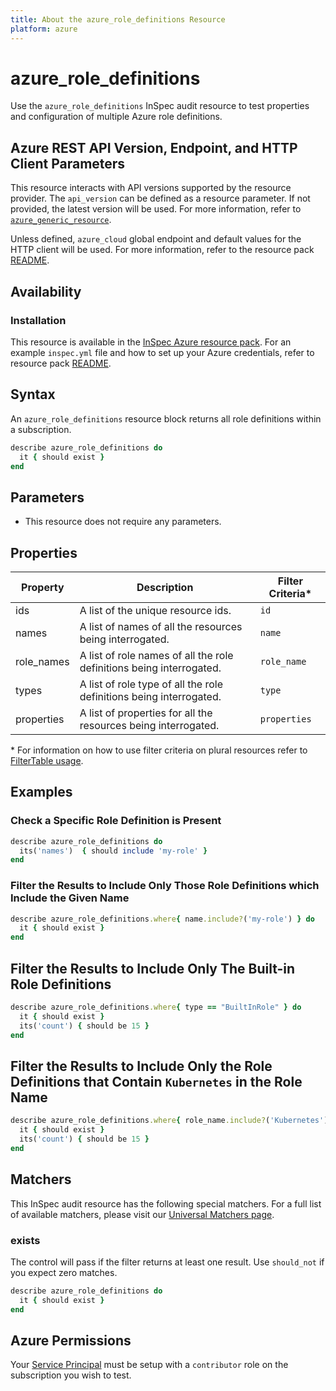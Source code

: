 ```yaml
---
title: About the azure_role_definitions Resource
platform: azure
---
```


# azure_role_definitions

Use the `azure_role_definitions` InSpec audit resource to test properties and configuration of multiple Azure role definitions.

## Azure REST API Version, Endpoint, and HTTP Client Parameters

This resource interacts with API versions supported by the resource provider.
The `api_version` can be defined as a resource parameter.
If not provided, the latest version will be used.
For more information, refer to [`azure_generic_resource`](azure_generic_resource.md).

Unless defined, `azure_cloud` global endpoint and default values for the HTTP client will be used.
For more information, refer to the resource pack [README](../../README.md).

## Availability

### Installation

This resource is available in the [InSpec Azure resource pack](https://github.com/inspec/inspec-azure). 
For an example `inspec.yml` file and how to set up your Azure credentials, refer to resource pack [README](../../README.md#Service-Principal).

## Syntax

An `azure_role_definitions` resource block returns all role definitions within a subscription.
```ruby
describe azure_role_definitions do
  it { should exist }
end
```
## Parameters

- This resource does not require any parameters.

## Properties

|Property       | Description                                                                          | Filter Criteria<superscript>*</superscript> |
|---------------|--------------------------------------------------------------------------------------|-----------------|
| ids           | A list of the unique resource ids.                                                   | `id`            |
| names         | A list of names of all the resources being interrogated.                             | `name`          |
| role_names    | A list of role names of all the role definitions being interrogated.                 | `role_name`     |
| types         | A list of role type of all the role definitions being interrogated.                  | `type`          |
| properties    | A list of properties for all the resources being interrogated.                       | `properties`    |

<superscript>*</superscript> For information on how to use filter criteria on plural resources refer to [FilterTable usage](https://github.com/inspec/inspec/blob/master/dev-docs/filtertable-usage.md).

## Examples

### Check a Specific Role Definition is Present
```ruby
describe azure_role_definitions do
  its('names')  { should include 'my-role' }
end
```
### Filter the Results to Include Only Those Role Definitions which Include the Given Name
```ruby
describe azure_role_definitions.where{ name.include?('my-role') } do
  it { should exist }
end
```
## Filter the Results to Include Only The Built-in Role Definitions
```ruby
describe azure_role_definitions.where{ type == "BuiltInRole" } do
  it { should exist }
  its('count') { should be 15 }
end
``` 
## Filter the Results to Include Only the Role Definitions that Contain `Kubernetes` in the Role Name
```ruby
describe azure_role_definitions.where{ role_name.include?('Kubernetes') } do
  it { should exist }
  its('count') { should be 15 }
end
```    
## Matchers

This InSpec audit resource has the following special matchers. For a full list of available matchers, please visit our [Universal Matchers page](https://www.inspec.io/docs/reference/matchers/).

### exists

The control will pass if the filter returns at least one result. Use `should_not` if you expect zero matches.
```ruby
describe azure_role_definitions do
  it { should exist }
end
```
## Azure Permissions

Your [Service Principal](https://docs.microsoft.com/en-us/azure/azure-resource-manager/resource-group-create-service-principal-portal) must be setup with a `contributor` role on the subscription you wish to test.
